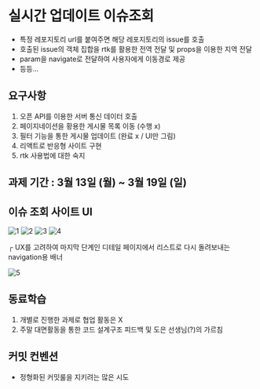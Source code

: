 # 실시간 업데이트 이슈조회
- 특정 레포지토리 url를 붙여주면 해당 레포지토리의 issue를 호출
- 호출된 issue의 객체 집합을 rtk를 활용한 전역 전달 및 props을 이용한 지역 전달
- param을 navigate로 전달하여 사용자에게 이동경로 제공
- 등등...

## 요구사항
1) 오픈 API를 이용한 서버 통신 데이터 호출
2) 페이지네이션을 황용한 게시물 목록 이동 (수행 x)
3) 필터 기능을 통한 게시물 업데이트 (완료 x / UI만 그림)
4) 리액트로 반응형 사이트 구현
5) rtk 사용법에 대한 숙지

## 과제 기간 : 3월 13일 (월) ~ 3월 19일 (일)

## 이슈 조회 사이트 UI
![1](https://user-images.githubusercontent.com/77373566/226191775-053a1ef2-11da-4d75-9948-de583adddb46.png)
![2](https://user-images.githubusercontent.com/77373566/226191786-f56efb1a-6f0f-444a-9e6c-117db4922c54.png)
![3](https://user-images.githubusercontent.com/77373566/226191788-56fc2348-ffc0-4651-be4d-9518d68ecb2e.png)
![4](https://user-images.githubusercontent.com/77373566/226191789-d4078a7b-a5fa-4406-8b82-bd69a1f57310.png)

┌ UX를 고려하여 마지막 단계인 디테일 페이지에서 리스트로 다시 돌려보내는 navigation용 배너

![5](https://user-images.githubusercontent.com/77373566/226191791-15e3975b-9e21-4051-951e-057a7bf6c33f.png)

## 동료학습
1) 개별로 진행한 과제로 협업 활동은 X
2) 주말 대면활동을 통한 코드 설계구조 피드백 및 도은 선생님(?)의 가르침

## 커밋 컨벤션
- 정형화된 커밋룰을 지키려는 많은 시도
